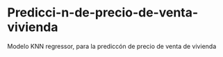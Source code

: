 # Predicci-n-de-precio-de-venta-vivienda
Modelo KNN regressor, para la prediccón de precio de venta de vivienda
